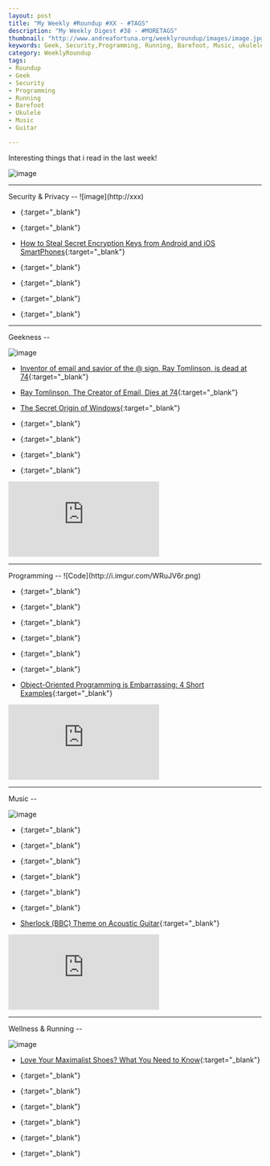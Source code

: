 ```yaml
---
layout: post
title: "My Weekly #Roundup #XX - #TAGS"
description: "My Weekly Digest #38 - #MORETAGS"
thumbnail: "http://www.andreafortuna.org/weeklyroundup/images/image.jpg"
keywords: Geek, Security,Programming, Running, Barefoot, Music, ukulele, transcription, guitar
category: WeeklyRoundup
tags: 
- Roundup
- Geek
- Security
- Programming
- Running
- Barefoot
- Ukulele
- Music
- Guitar

---
```

Interesting things that i read in the last week!

![image](/weeklyroundup/images/image.jpg)
<!-- more -->
<hr/>
Security & Privacy
--
![image](http://xxx)

- [](){:target="_blank"}

- [](){:target="_blank"}

- [How to Steal Secret Encryption Keys from Android and iOS SmartPhones](http://thehackernews.com/2016/03/encryption-keys-android.html){:target="_blank"}

- [](){:target="_blank"}

- [](){:target="_blank"}

- [](){:target="_blank"}

- [](){:target="_blank"}


<hr/>
Geekness
--

![image](http://xxx)

- [Inventor of email and savior of the @ sign, Ray Tomlinson, is dead at 74](http://www.theverge.com/2016/3/6/11168718/ray-tomlinson-dead-inventor-of-email-obituary){:target="_blank"}

- [Ray Tomlinson, The Creator of Email, Dies at 74](http://thehackernews.com/2016/03/email-ray-tomlinson.html){:target="_blank"}

- [The Secret Origin of Windows](http://www.technologizer.com/2010/03/08/the-secret-origin-of-windows/){:target="_blank"}

- [](){:target="_blank"}

- [](){:target="_blank"}

- [](){:target="_blank"}

- [](){:target="_blank"}

<div class="video-container">
<iframe src="https://www.youtube.com/embed/XXXXXX" frameborder="0" allowfullscreen></iframe>
</div>


<hr/>
Programming
--
![Code](http://i.imgur.com/WRuJV6r.png)

- [](){:target="_blank"}

- [](){:target="_blank"}

- [](){:target="_blank"}

- [](){:target="_blank"}

- [](){:target="_blank"}

- [](){:target="_blank"}

- [Object-Oriented Programming is Embarrassing: 4 Short Examples](https://www.youtube.com/watch?v=IRTfhkiAqPw){:target="_blank"}

<div class="video-container">
<iframe src="https://www.youtube.com/embed/IRTfhkiAqPw" frameborder="0" allowfullscreen></iframe>
</div>


<hr/>
Music
--

![image](http://xxx)

- [](){:target="_blank"}

- [](){:target="_blank"}

- [](){:target="_blank"}

- [](){:target="_blank"}

- [](){:target="_blank"}

- [](){:target="_blank"}

- [Sherlock (BBC) Theme on Acoustic Guitar](https://www.youtube.com/watch?v=7oN9GrnVvUo){:target="_blank"}

<div class="video-container">
<iframe src="https://www.youtube.com/embed/7oN9GrnVvUo" frameborder="0" allowfullscreen></iframe>
</div>


<hr/>
Wellness & Running  
--

![image](http://xxx)

- [Love Your Maximalist Shoes? What You Need to Know](http://naturalrunningcenter.com/2016/03/06/love-maximalist-shoes/){:target="_blank"}

- [](){:target="_blank"}

- [](){:target="_blank"}

- [](){:target="_blank"}

- [](){:target="_blank"}

- [](){:target="_blank"}

- [](){:target="_blank"}




